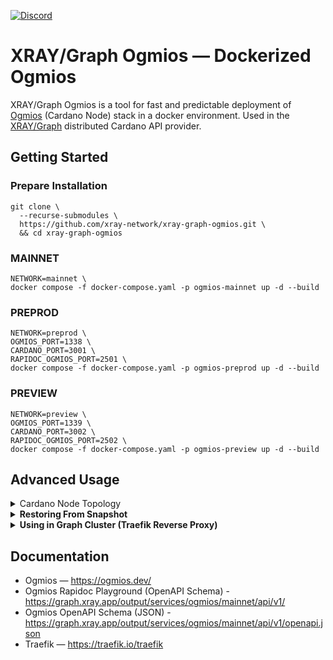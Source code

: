 <a href="https://discord.gg/WhZmm46APN"><img alt="Discord" src="https://img.shields.io/discord/852538978946383893?style=for-the-badge&logo=discord&label=Discord&labelColor=%231940ED&color=%233FCB9B"></a>

# XRAY/Graph Ogmios — Dockerized Ogmios

XRAY/Graph Ogmios is a tool for fast and predictable deployment of [Ogmios](https://ogmios.dev) (Cardano Node) stack in a docker environment. Used in the [XRAY/Graph](https://xray.app/) distributed Cardano API provider.

## Getting Started

### Prepare Installation

``` console
git clone \
  --recurse-submodules \
  https://github.com/xray-network/xray-graph-ogmios.git \
  && cd xray-graph-ogmios
```

### MAINNET

``` console
NETWORK=mainnet \
docker compose -f docker-compose.yaml -p ogmios-mainnet up -d --build
```

### PREPROD

``` console
NETWORK=preprod \
OGMIOS_PORT=1338 \
CARDANO_PORT=3001 \
RAPIDOC_OGMIOS_PORT=2501 \
docker compose -f docker-compose.yaml -p ogmios-preprod up -d --build
```

### PREVIEW

``` console
NETWORK=preview \
OGMIOS_PORT=1339 \
CARDANO_PORT=3002 \
RAPIDOC_OGMIOS_PORT=2502 \
docker compose -f docker-compose.yaml -p ogmios-preview up -d --build
```



## Advanced Usage

<details>
  <summary>Cardano Node Topology</summary>

If you need to specify which connections the Cardano Node should establish (useful if you are using node as a relay) - edit the [config/cardano-node-ogmios/mainnet/topology.json](https://github.com/xray-network/xray-graph-ogmios/blob/main/config/cardano-node-ogmios/mainnet/topology.json) file before run the `docker compose up` command.

</details>

<details>
  <summary><b>Restoring From Snapshot</b></summary>
  
## Step 0: Installing Dependencies

Installing dependepcies (if needed):
``` console
sudo apt update && sudo apt install zstd jq wget -y
```

## Step 1: Restoring Cardano Node DB

1. Enter root dir:
``` console
cd xray-graph-ogmios
```

2. Run docker compose up (clean run):
  ``` console
NETWORK=mainnet \
docker compose -f docker-compose.yaml -p ogmios-mainnet up -d --build
```

3. Stop cardano-node-ogmios container:
``` console
docker stop *container_id*
```

4. Download lates cardano-node-ogmios db:
``` console
wget -c -O - "https://downloads.csnapshots.io/mainnet/$(wget -qO- https://downloads.csnapshots.io/mainnet/mainnet-db-snapshot.json | jq -r .[].file_name)" | zstd -d -c | tar -x -C ./snapshots
```

5. Get node_db volume id:
``` console
docker volume ls
```

6. Remove cardano-node-ogmios db and copy downloaded:
```
sudo rm -rf /var/lib/docker/volumes/*cardano-node-ogmios_node_db-volume-id*/_data \
sudo mv ./snapshots/db /var/lib/docker/volumes/*cardano-node-ogmios_node_db-volume-id*/_data
```

7. Start cardano-node-ogmios container:

``` console
docker start *container_id*
```

</details>

<details>
  <summary><b>Using in Graph Cluster (Traefik Reverse Proxy)</b></summary>

1. Clone and run Traefik:
``` console
git clone https://github.com/xray-network/traefik-docker.git \
&& cd traefik-docker \
&& docker compose -up d
```

2. Set `BEARER_RESOLVER_TOKEN` and `docker-compose.xray.yaml`:
``` console
NETWORK=mainnet \
BEARER_RESOLVER_TOKEN=your_access_token \
docker compose -f docker-compose.xray.yaml -p ogmios-mainnet up -d --build
```

</details>

## Documentation

* Ogmios — https://ogmios.dev/
* Ogmios Rapidoc Playground (OpenAPI Schema) - https://graph.xray.app/output/services/ogmios/mainnet/api/v1/
* Ogmios OpenAPI Schema (JSON) - https://graph.xray.app/output/services/ogmios/mainnet/api/v1/openapi.json
* Traefik — https://traefik.io/traefik
